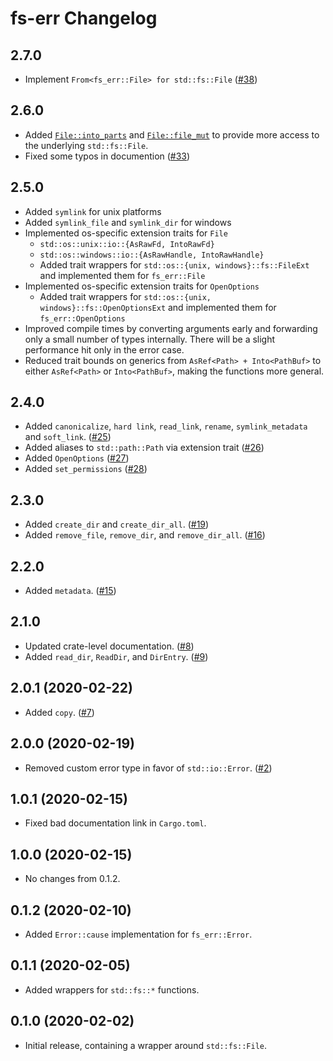 # fs-err Changelog

## 2.7.0

* Implement `From<fs_err::File> for std::fs::File` ([#38](https://github.com/andrewhickman/fs-err/pull/38))

## 2.6.0

* Added [`File::into_parts`](https://docs.rs/fs-err/2.6.0/fs_err/struct.File.html#method.into_parts) and [`File::file_mut`](https://docs.rs/fs-err/2.6.0/fs_err/struct.File.html#method.file_mut) to provide more access to the underlying `std::fs::File`.
* Fixed some typos in documention ([#33](https://github.com/andrewhickman/fs-err/pull/33))

## 2.5.0
* Added `symlink` for unix platforms
* Added `symlink_file` and `symlink_dir` for windows
* Implemented os-specific extension traits for `File`
  - `std::os::unix::io::{AsRawFd, IntoRawFd}`
  - `std::os::windows::io::{AsRawHandle, IntoRawHandle}`
  - Added trait wrappers for `std::os::{unix, windows}::fs::FileExt` and implemented them for `fs_err::File`
* Implemented os-specific extension traits for `OpenOptions`
  - Added trait wrappers for `std::os::{unix, windows}::fs::OpenOptionsExt` and implemented them for `fs_err::OpenOptions`
* Improved compile times by converting arguments early and forwarding only a small number of types internally. There will be a slight performance hit only in the error case.
* Reduced trait bounds on generics from `AsRef<Path> + Into<PathBuf>` to either `AsRef<Path>` or `Into<PathBuf>`, making the functions more general.

## 2.4.0
* Added `canonicalize`, `hard link`, `read_link`, `rename`, `symlink_metadata` and `soft_link`. ([#25](https://github.com/andrewhickman/fs-err/pull/25))
* Added aliases to `std::path::Path` via extension trait ([#26](https://github.com/andrewhickman/fs-err/pull/26))
* Added `OpenOptions` ([#27](https://github.com/andrewhickman/fs-err/pull/27))
* Added `set_permissions` ([#28](https://github.com/andrewhickman/fs-err/pull/28))

## 2.3.0
* Added `create_dir` and `create_dir_all`. ([#19](https://github.com/andrewhickman/fs-err/pull/19))
* Added `remove_file`, `remove_dir`, and `remove_dir_all`. ([#16](https://github.com/andrewhickman/fs-err/pull/16))

## 2.2.0
* Added `metadata`. ([#15](https://github.com/andrewhickman/fs-err/pull/15))

## 2.1.0
* Updated crate-level documentation. ([#8](https://github.com/andrewhickman/fs-err/pull/8))
* Added `read_dir`, `ReadDir`, and `DirEntry`. ([#9](https://github.com/andrewhickman/fs-err/pull/9))

## 2.0.1 (2020-02-22)
* Added `copy`. ([#7](https://github.com/andrewhickman/fs-err/pull/7))

## 2.0.0 (2020-02-19)
* Removed custom error type in favor of `std::io::Error`. ([#2](https://github.com/andrewhickman/fs-err/pull/2))

## 1.0.1 (2020-02-15)
* Fixed bad documentation link in `Cargo.toml`.

## 1.0.0 (2020-02-15)
* No changes from 0.1.2.

## 0.1.2 (2020-02-10)
* Added `Error::cause` implementation for `fs_err::Error`.

## 0.1.1 (2020-02-05)
* Added wrappers for `std::fs::*` functions.

## 0.1.0 (2020-02-02)
* Initial release, containing a wrapper around `std::fs::File`.
